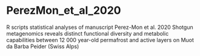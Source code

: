 # PerezMon_et_al_2020
R scripts statistical analyses of manuscript Perez-Mon et al. 2020 Shotgun metagenomics reveals distinct functional diversity and metabolic capabilities between 12 000 year-old permafrost and active layers on Muot da Barba Peider (Swiss Alps)

